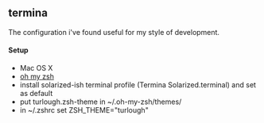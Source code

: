 ## termina

The configuration i've found useful for my style of development.

#### Setup
- Mac OS X
- [oh my zsh](https://github.com/robbyrussell/oh-my-zsh)
- install solarized-ish terminal profile (Termina Solarized.terminal) and set as default
- put turlough.zsh-theme in ~/.oh-my-zsh/themes/
- in ~/.zshrc set ZSH_THEME="turlough"